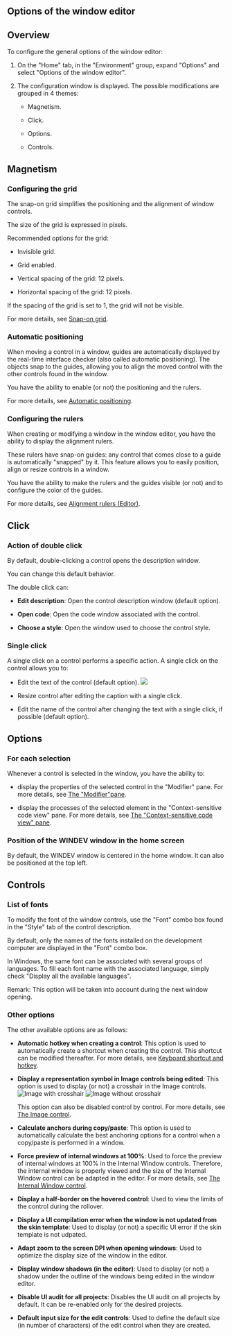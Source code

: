 


## Options of the window editor
			



<a name="NOTE1"></a>
<a name="NOTE1_1"></a>


## Overview
<a name="overview_ELTTEXTE000294"></a>
To configure the general options of the window editor: 

1. On the "Home" tab, in the "Environment" group, expand "Options" and select "Options of the window editor". 

2. The configuration window is displayed. The possible modifications are grouped in 4 themes: 

	- Magnetism.

	- Click.

	- Options.

	- Controls.







<a name="NOTE2"></a>
<a name="NOTE2_1"></a>


## Magnetism
<a name="magnetism_ELTTEXTE000318"></a>


### Configuring the grid
<a name="configuring_the_grid_ELTPARAGRAPHE000038"></a>

The snap-on grid simplifies the positioning and the alignment of window controls.

The size of the grid is expressed in pixels.

Recommended options for the grid:

- Invisible grid.

- Grid enabled.

- Vertical spacing of the grid: 12 pixels.

- Horizontal spacing of the grid: 12 pixels.




If the spacing of the grid is set to 1, the grid will not be visible.

For more details, see [Snap-on grid](../Editeurs/2022002.md).


### Automatic positioning
<a name="automatic_positioning_ELTPARAGRAPHE000059"></a>

When moving a control in a window, guides are automatically displayed by the real-time interface checker (also called automatic positioning). The objects snap to the guides, allowing you to align the moved control with the other controls found in the window.

You have the ability to enable (or not) the positioning and the rulers. 

For more details, see [Automatic positioning](../Editeurs/2022003.md). 


### Configuring the rulers
<a name="configuring_the_rulers_ELTPARAGRAPHE000071"></a>

When creating or modifying a window in the window editor, you have the ability to display the alignment rulers. 

These rulers have snap-on guides: any control that comes close to a guide is automatically "snapped" by it. This feature allows you to easily position, align or resize controls in a window.

You have the ability to make the rulers and the guides visible (or not) and to configure the color of the guides. 

For more details, see [Alignment rulers (Editor)](../Editeurs/2022001.md). 

<a name="NOTE3"></a>
<a name="NOTE3_1"></a>


## Click
<a name="click_ELTTEXTE000354"></a>


### Action of double click
<a name="action_double_click_ELTPARAGRAPHE000089"></a>

By default, double-clicking a control opens the description window. 

You can change this default behavior. 

The double click can: 

- **Edit description**: Open the control description window (default option).

- **Open code**: Open the code window associated with the control. 

- **Choose a style**: Open the window used to choose the control style. 





### Single click
<a name="single_click_ELTPARAGRAPHE000114"></a>

A single click on a control performs a specific action. A single click on the control allows you to:

- Edit the text of the control (default option). 
![](https://doc.pcsoft.fr/en-US/images/image.awp?langid=3&name=LibelleModifDirect.gif)


- Resize control after editing the caption with a single click. 

- Edit the name of the control after changing the text with a single click, if possible (default option).  




<a name="NOTE4"></a>
<a name="NOTE4_1"></a>


## Options
<a name="options_ELTTEXTE000384"></a>


### For each selection
<a name="for_each_selection_ELTPARAGRAPHE000128"></a>

Whenever a control is selected in the window, you have the ability to: 

- display the properties of the selected control in the "Modifier" pane. For more details, see [The "Modifier"pane](../Editeurs/2027006.md). 

- display the processes of the selected element in the "Context-sensitive code view" pane. For more details, see [The "Context-sensitive code view" pane](../Editeurs/2027033.md). 





### Position of the WINDEV window in the home screen
<a name="position_the_windev_window_the_home_screen_ELTPARAGRAPHE000142"></a>

By default, the WINDEV window is centered in the home window. It can also be positioned at the top left.

<a name="NOTE5"></a>
<a name="NOTE5_1"></a>


## Controls
<a name="controls_ELTTEXTE000420"></a>


### List of fonts
<a name="list_fonts_ELTPARAGRAPHE000163"></a>

To modify the font of the window controls, use the "Font" combo box found in the "Style" tab of the control description.

By default, only the names of the fonts installed on the development computer are displayed in the "Font" combo box.

In Windows, the same font can be associated with several groups of languages. To fill each font name with the associated language, simply check "Display all the available languages".

Remark: This option will be taken into account during the next window opening.


### Other options
<a name="other_options_ELTPARAGRAPHE000174"></a>

The other available options are as follows: 

- **Automatic hotkey when creating a control**: This option is used to automatically create a shortcut when creating the control. This shortcut can be modified thereafter. For more details, see [Keyboard shortcut and hotkey](../WDChamp/1014018.md). 

- **Display a representation symbol in Image controls being edited**: This option is used to display (or not) a crosshair in the Image controls. 
	![Image with crosshair](https://doc.pcsoft.fr/en-US/images/image.awp?langid=3&name=Image_Mire%20-%20HC%20N%B0001.gif)
![Image without crosshair](https://doc.pcsoft.fr/en-US/images/image.awp?langid=3&name=Image_Mire%20-%20HC%20N%B0001%201.gif)

	This option can also be disabled control by control. For more details, see [The Image control](../WDChamp/1013218.md). 

- **Calculate anchors during copy/paste**: This option is used to automatically calculate the best anchoring options for a control when a copy/paste is performed in a window. 

- **Force preview of internal windows at 100%**: Used to force the preview of internal windows at 100% in the Internal Window controls. Therefore, the internal window is properly viewed and the size of the Internal Window control can be adapted in the editor. For more details, see [The Internal Window control](../WDChamp/1013255.md). 

- **Display a half-border on the hovered control**: Used to view the limits of the control during the rollover. 

- **Display a UI compilation error when the window is not updated from the skin template**: Used to display (or not) a specific UI error if the skin template is not udpated. 

- **Adapt zoom to the screen DPI when opening windows**: Used to optimize the display size of the window in the editor. 

- **Display window shadows (in the editor)**: Used to display (or not) a shadow under the outline of the windows being edited in the window editor. 

- **Disable UI audit for all projects**: Disables the UI audit on all projects by default. It can be re-enabled only for the desired projects. 

- **Default input size for the edit controls**: Used to define the default size (in number of characters) of the edit control when they are created.





